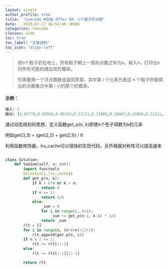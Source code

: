 ```yaml
---
layout: single
author_profile: true
title:  "Leecode #剑指 Offer 60. n个骰子的点数"
date:   2020-07-17 16:54:40 +0800
categories: leecode
classes: wide
toc: true
toc_label: "文章结构"
toc_icon: "align-left"
---
```


> 把n个骰子扔在地上，所有骰子朝上一面的点数之和为s。输入n，打印出s的所有可能的值出现的概率。
>
>  
>
> 你需要用一个浮点数数组返回答案，其中第 i 个元素代表这 n 个骰子所能掷出的点数集合中第 i 小的那个的概率。
>

#### 示例：

```python
输入: 2
输出: [0.02778,0.05556,0.08333,0.11111,0.13889,0.16667,0.13889,0.11111,0.08333,0.05556,0.02778]
```



通过动态规划的思想，定义函数get_p(n, k)即使n个色子得数为k的几率

例如get(3,3) = (get(2,2) + get(2,1)) / 6

利用函数修饰器，lru_cache可以很快的实现代码，另外根据对称性可以提高速率

```python

class Solution:
    def twoSum(self, n: int):
        import functools
        @functools.lru_cache()
        def get_p(n, k):
            if k > 6*n or k < n:
                return 0
            if n == 1:
                return 1/6
            else:
                _sum = 0
                for i in range(1, 6+1):
                    _sum += get_p(n-1, k-i) * 1/6
                return _sum
        rlt = []
        for i in range(n, (n*6+n)//2+1):
            rlt.append(get_p(n, i))
        if n % 2 == 1:
            rlt += rlt[::-1]
        else:
            rlt += rlt[:-1][::-1]

        return rlt
```

